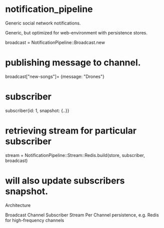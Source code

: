 notification_pipeline
=====================

Generic social network notifications.


Generic, but optimized for web-environment with persistence stores.


broadcast = NotificationPipeline::Broadcast.new

# publishing message to channel.
broadcast["new-songs"]= {message: "Drones"}

# subscriber
subscriber{id: 1, snapshot: {..}}

# retrieving stream for particular subscriber
stream = NotificationPipeline::Stream::Redis.build(store, subscriber, broadcast)
  # will also update subscribers snapshot.


  Architecture

  Broadcast Channel Subscriber Stream
  Per Channel persistence, e.g. Redis for high-frequency channels